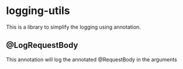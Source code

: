 # logging-utils
This is a library to simplify the logging using annotation.

## @LogRequestBody
This annotation will log the annotated @RequestBody in the arguments


